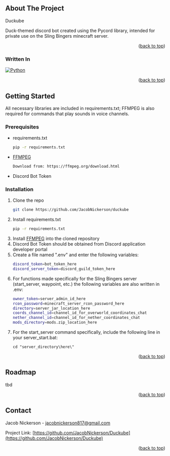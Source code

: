 <!-- ABOUT THE PROJECT -->
## About The Project

Duckube

Duck-themed discord bot created using the Pycord library, intended for private use on the Sling Bingers minecraft server.

<p align="right">(<a href="#readme-top">back to top</a>)</p>


### Written In

[![Python][Python-shield]][Python-url]

<p align="right">(<a href="#readme-top">back to top</a>)</p>


<!-- GETTING STARTED -->
## Getting Started

All necessary libraries are included in requirements.txt; FFMPEG is also required for commands that play sounds in voice channels.

### Prerequisites

* requirements.txt
  ```sh
  pip -r requirements.txt
  ```
* [FFMPEG](https://ffmpeg.org/download.html)
  ```sh
  Download from: https://ffmpeg.org/download.html
  ```
* Discord Bot Token

### Installation

1. Clone the repo
   ```sh
   git clone https://github.com/JacobNickerson/duckube
   ```
2. Install requirements.txt
   ```sh
   pip -r requirements.txt
   ```
3. Install [FFMPEG](https://ffmpeg.org/download.html) into the cloned repository
4. Discord Bot Token should be obtained from Discord application developer portal
5. Create a file named ".env" and enter the following variables:
   ```sh
   discord_token=bot_token_here
   discord_server_token=discord_guild_token_here
   ```
6. For functions made specifically for the Sling Bingers server (start_server, waypoint, etc.) the following variables are also written in .env:
   ```sh
   owner_token=server_admin_id_here
   rcon_password=minecraft_server_rcon_password_here
   directory=server_jar_location_here
   coords_channel_id=channel_id_for_overworld_coordinates_chat
   nether_channel_id=channel_id_for_nether_coordinates_chat
   mods_directory=mods.zip_location_here
   ```
7. For the start_server command specifically, include the following line in your server_start.bat:
   ```
   cd "server_directory\here\"
   ```
   
<p align="right">(<a href="#readme-top">back to top</a>)</p>


<!-- ROADMAP -->
## Roadmap

tbd

<p align="right">(<a href="#readme-top">back to top</a>)</p>


<!-- CONTACT -->
## Contact

Jacob Nickerson - jacobnickerson817@gmail.com

Project Link: [https://github.com/JacobNickerson/Duckube](https://github.com/JacobNickerson/Duckube)

<p align="right">(<a href="#readme-top">back to top</a>)</p>


<!-- MARKDOWN LINKS & IMAGES -->
[python-shield]: https://img.shields.io/badge/python-3670A0?style=for-the-badge&logo=python&logoColor=ffdd54
[python-url]: https://www.python.org/

